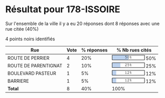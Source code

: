 # Résultat pour 178-ISSOIRE

Sur l'ensemble de la ville il y a eu 20 réponses dont 8 réponses avec une rue citée (40%)

4 points noirs identifiés

| Rue | Vote | % réponses | % Nb rues cités|
|-----|------|------------|----------------|
| ROUTE DE PERRIER | 4 | 20% | <img src="../../img/bar_50.gif" />&nbsp;50%|
| ROUTE DE PARENTIGNAT | 2 | 10% | <img src="../../img/bar_25.gif" />&nbsp;25%|
| BOULEVARD PASTEUR | 1 | 5% | <img src="../../img/bar_12.gif" />&nbsp;12%|
| BARRIERE | 1 | 5% | <img src="../../img/bar_12.gif" />&nbsp;12%|
| **Total** | 8 | 40% | 100%|
